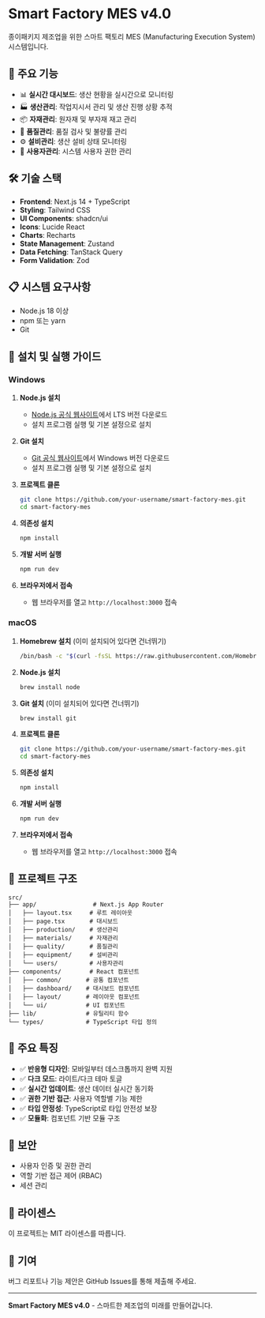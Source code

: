 # Smart Factory MES v4.0

종이패키지 제조업을 위한 스마트 팩토리 MES (Manufacturing Execution System) 시스템입니다.

## 🚀 주요 기능

- 📊 **실시간 대시보드**: 생산 현황을 실시간으로 모니터링
- 🏭 **생산관리**: 작업지시서 관리 및 생산 진행 상황 추적
- 📦 **자재관리**: 원자재 및 부자재 재고 관리
- 🎯 **품질관리**: 품질 검사 및 불량률 관리
- ⚙️ **설비관리**: 생산 설비 상태 모니터링
- 👥 **사용자관리**: 시스템 사용자 권한 관리

## 🛠️ 기술 스택

- **Frontend**: Next.js 14 + TypeScript
- **Styling**: Tailwind CSS
- **UI Components**: shadcn/ui
- **Icons**: Lucide React
- **Charts**: Recharts
- **State Management**: Zustand
- **Data Fetching**: TanStack Query
- **Form Validation**: Zod

## 📋 시스템 요구사항

- Node.js 18 이상
- npm 또는 yarn
- Git

## 🔧 설치 및 실행 가이드

### Windows

1. **Node.js 설치**

   - [Node.js 공식 웹사이트](https://nodejs.org/)에서 LTS 버전 다운로드
   - 설치 프로그램 실행 및 기본 설정으로 설치

2. **Git 설치**

   - [Git 공식 웹사이트](https://git-scm.com/)에서 Windows 버전 다운로드
   - 설치 프로그램 실행 및 기본 설정으로 설치

3. **프로젝트 클론**

   ```bash
   git clone https://github.com/your-username/smart-factory-mes.git
   cd smart-factory-mes
   ```

4. **의존성 설치**

   ```bash
   npm install
   ```

5. **개발 서버 실행**

   ```bash
   npm run dev
   ```

6. **브라우저에서 접속**
   - 웹 브라우저를 열고 `http://localhost:3000` 접속

### macOS

1. **Homebrew 설치** (이미 설치되어 있다면 건너뛰기)

   ```bash
   /bin/bash -c "$(curl -fsSL https://raw.githubusercontent.com/Homebrew/install/HEAD/install.sh)"
   ```

2. **Node.js 설치**

   ```bash
   brew install node
   ```

3. **Git 설치** (이미 설치되어 있다면 건너뛰기)

   ```bash
   brew install git
   ```

4. **프로젝트 클론**

   ```bash
   git clone https://github.com/your-username/smart-factory-mes.git
   cd smart-factory-mes
   ```

5. **의존성 설치**

   ```bash
   npm install
   ```

6. **개발 서버 실행**

   ```bash
   npm run dev
   ```

7. **브라우저에서 접속**
   - 웹 브라우저를 열고 `http://localhost:3000` 접속

## 📁 프로젝트 구조

```
src/
├── app/                # Next.js App Router
│   ├── layout.tsx     # 루트 레이아웃
│   ├── page.tsx       # 대시보드
│   ├── production/    # 생산관리
│   ├── materials/     # 자재관리
│   ├── quality/       # 품질관리
│   ├── equipment/     # 설비관리
│   └── users/         # 사용자관리
├── components/        # React 컴포넌트
│   ├── common/       # 공통 컴포넌트
│   ├── dashboard/    # 대시보드 컴포넌트
│   ├── layout/       # 레이아웃 컴포넌트
│   └── ui/           # UI 컴포넌트
├── lib/              # 유틸리티 함수
└── types/            # TypeScript 타입 정의
```

## 🎨 주요 특징

- ✅ **반응형 디자인**: 모바일부터 데스크톱까지 완벽 지원
- ✅ **다크 모드**: 라이트/다크 테마 토글
- ✅ **실시간 업데이트**: 생산 데이터 실시간 동기화
- ✅ **권한 기반 접근**: 사용자 역할별 기능 제한
- ✅ **타입 안정성**: TypeScript로 타입 안전성 보장
- ✅ **모듈화**: 컴포넌트 기반 모듈 구조

## 🔐 보안

- 사용자 인증 및 권한 관리
- 역할 기반 접근 제어 (RBAC)
- 세션 관리

## 📝 라이센스

이 프로젝트는 MIT 라이센스를 따릅니다.

## 🤝 기여

버그 리포트나 기능 제안은 GitHub Issues를 통해 제출해 주세요.

---

**Smart Factory MES v4.0** - 스마트한 제조업의 미래를 만들어갑니다.
